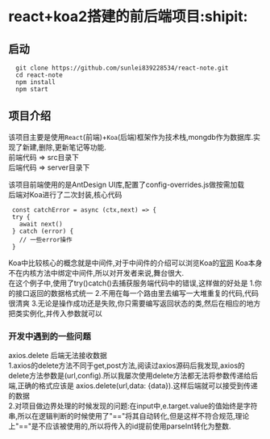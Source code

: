    # react+koa2搭建的前后端项目:shipit:

   ## 启动 
   ```
     git clone https://github.com/sunlei839228534/react-note.git
     cd react-note
     npm install
     npm start
   ```  
  
   ## 项目介绍  
   该项目主要是使用`React`(前端)+`Koa`(后端)框架作为技术栈,mongdb作为数据库.实现了新建,删除,更新笔记等功能.  
   前端代码 => src目录下  
   后端代码 => server目录下  

   该项目前端使用的是AntDesign UI库,配置了config-overrides.js做按需加载  
   后端对Koa进行了二次封装,核心代码  
   ```
    const catchError = async (ctx,next) => {  
    try {  
      await next()  
    } catch (error) {  
      // 一些error操作  
    }  
   ```  
   Koa中比较核心的概念就是中间件,对于中间件的介绍可以浏览Koa的[官网](https://www.koajs.com.cn/)
   Koa本身不在内核方法中绑定中间件,所以对开发者来说,舞台很大.  
   在这个例子中,使用了try()catch()去捕获服务端代码中的错误,这样做的好处是
   1.你的接口返回的数据格式统一
   2.不用在每一个路由里去编写一大堆重复的代码,代码很清爽
   3.无论是操作成功还是失败,你只需要编写返回状态的类,然后在相应的地方把类实例化,并传入参数就可以
   ### 开发中遇到的一些问题
   axios.delete 后端无法接收数据  
   1.axios的delete方法不同于get,post方法,阅读过axios源码后我发现,axios的delete方法参数是(url,config).所以我屡次使用delete方法都无法将参数传递给后端,正确的格式应该是 axios.delete(url,data: {data}).这样后端就可以接受到传递的数据  
   2.对项目做边界处理的时候发现的问题:在input中,e.target.value的值始终是字符串,所以在逻辑判断的时候使用了"=="将其自动转化,但是这样不符合规范,理论上"=="是不应该被使用的,所以将传入的id提前使用parseInt转化为整数.
